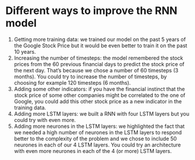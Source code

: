 # Different ways to improve the RNN model

1. Getting more training data: we trained our model on the past 5 years of the Google Stock Price but it would be even better to train it on the past 10 years.
2. Increasing the number of timesteps: the model remembered the stock prices from the 60 previous financial days to predict the stock price of the next day. That’s because we chose a number of 60 timesteps (3 months). You could try to increase the number of timesteps, by choosing for example 120 timesteps (6 months).
3. Adding some other indicators: if you have the financial instinct that the stock price of some other companies might be correlated to the one of Google, you could add this other stock price as a new indicator in the training data.
4. Adding more LSTM layers: we built a RNN with four LSTM layers but you could try with even more.
5. Adding more neurones in the LSTM layers: we highlighted the fact that we needed a high number of neurones in the LSTM layers to respond better to the complexity of the problem and we chose to include 50 neurones in each of our 4 LSTM layers. You could try an architecture with even more neurones in each of the 4 (or more) LSTM layers.